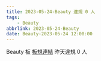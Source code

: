 ```yaml
---
title: 2023-05-24-Beauty 違規 0 人
tags:
    - Beauty
abbrlink: 2023-05-24-Beauty
date: Beauty-2023-05-24 12:00:00
---
```

Beauty 板 [板規連結](https://www.ptt.cc/bbs/Beauty/M.1630069980.A.84B.html)
昨天違規 0 人
